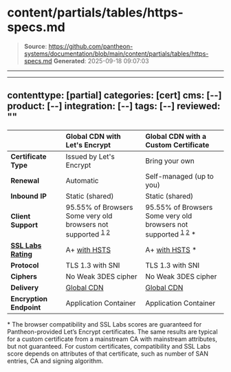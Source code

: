 # content/partials/tables/https-specs.md

> **Source**: https://github.com/pantheon-systems/documentation/blob/main/content/partials/tables/https-specs.md
> **Generated**: 2025-09-18 09:07:03

---

---
contenttype: [partial]
categories: [cert]
cms: [--]
product: [--]
integration: [--]
tags: [--]
reviewed: ""
---

|                                                                       | Global CDN with Let's Encrypt   | Global CDN with a Custom Certificate  |
|:--------------------------------------------------------------------- |:------------------------------- |:------------------------------------- |
| **Certificate Type**                                                  | Issued by Let's Encrypt         | Bring your own                        |
| **Renewal**                                                           | Automatic                       | Self-managed (up to you)              |
| **Inbound IP**                                                        | Static (shared)                 | Static (shared)                       |
| **Client Support**                                                    | 95.55% of Browsers <br />Some very old browsers not supported <sup> [1](https://caniuse.com/#search=TLS%201.2) [2](https://caniuse.com/#search=SNI)</sup> | 95.55% of Browsers <br />Some very old browsers not supported <sup>[1](https://caniuse.com/#search=TLS%201.2) [2](https://caniuse.com/#search=SNI)</sup> * |
| [**SSL Labs Rating**](https://www.ssllabs.com/ssltest/)               | A+ [with HSTS](/pantheon-yml/#enforce-https-+-hsts)     | A+ [with HSTS](/pantheon-yml/#enforce-https-+-hsts) * |
| **Protocol**                                                          | TLS 1.3 with SNI                | TLS 1.3 with SNI                      |
| **Ciphers**                                                           | No Weak 3DES cipher             | No Weak 3DES cipher                   |
| **Delivery**                                                          | [Global CDN](/guides/global-cdn)  | [Global CDN](/guides/global-cdn)        |
| **Encryption Endpoint**                                               | Application Container           | Application Container                 |

\* The browser compatibility and SSL Labs scores are guaranteed for Pantheon-provided Let’s Encrypt certificates. The same results are typical for a custom certificate from a mainstream CA with mainstream attributes, but not guaranteed.  For custom certificates, compatibility and SSL Labs score depends on attributes of that certificate, such as number of SAN entries, CA and signing algorithm.
